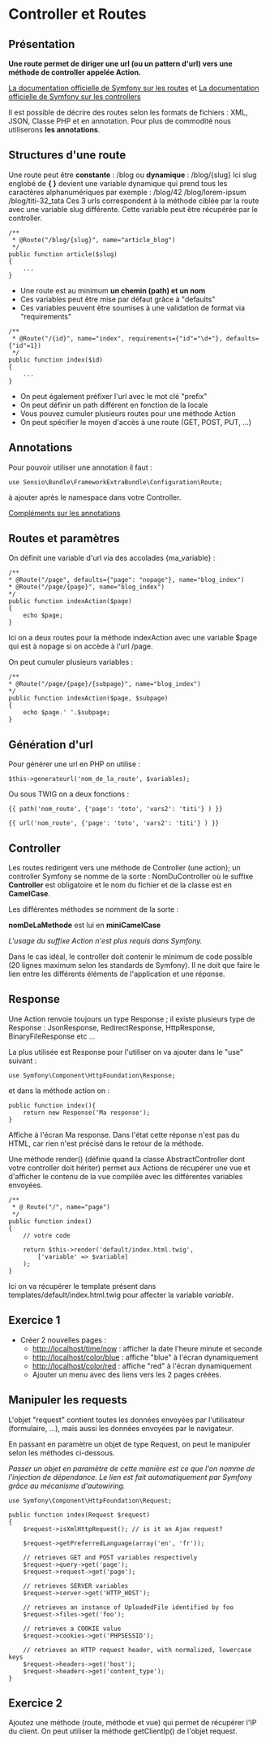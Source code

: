 # Controller et Routes

## Présentation

**Une route permet de diriger une url \(ou un pattern d'url\) vers une méthode de controller appelée Action.**

[La documentation officielle de Symfony sur les routes](https://symfony.com/doc/current/routing.html) et [La documentation officielle de Symfony sur les controllers](https://symfony.com/doc/current/controller.html)

Il est possible de décrire des routes selon les formats de fichiers : XML, JSON, Classe PHP et en annotation. Pour plus de commodité nous utiliserons **les annotations**.

## Structures d'une route

Une route peut être **constante** : /blog ou **dynamique** : /blog/{slug} Ici slug englobé de **{ }** devient une variable dynamique qui prend tous les caractères alphanumériques par exemple : /blog/42 /blog/lorem-ipsum /blog/titi-32\_tata Ces 3 urls correspondent à la méthode ciblée par la route avec une variable slug différente. Cette variable peut être récupérée par le controller.

```text
/**
 * @Route("/blog/{slug}", name="article_blog")
 */
public function article($slug)
{
    ...
}
```

* Une route est au minimum **un chemin \(path\) et un nom** 
* Ces variables peut être mise par défaut grâce à "defaults"
* Ces variables peuvent être soumises à une validation de format via "requirements"

```text
/**
 * @Route("/{id}", name="index", requirements={"id"="\d+"}, defaults={"id"=1})
 */
public function index($id)
{
    ...
}
```

* On peut également préfixer l'url avec le mot clé "prefix"
* On peut définir un path différent en fonction de la locale
* Vous pouvez cumuler plusieurs routes pour une méthode Action
* On peut spécifier le moyen d'accès à une route \(GET, POST, PUT, ...\)

## Annotations

Pour pouvoir utiliser une annotation il faut :

```text
use Sensio\Bundle\FrameworkExtraBundle\Configuration\Route;
```

à ajouter après le namespace dans votre Controller.

[Compléments sur les annotations](http://symfony.com/doc/current/bundles/SensioFrameworkExtraBundle/annotations/routing.html)

## Routes et paramètres

On définit une variable d'url via des accolades {ma\_variable} :

```text
/**
* @Route("/page", defaults={"page": "nopage"}, name="blog_index")
* @Route("/page/{page}", name="blog_index")
*/
public function indexAction($page)
{
    echo $page;
}
```

Ici on a deux routes pour la méthode indexAction avec une variable $page qui est à nopage si on accède à l'url /page.

On peut cumuler plusieurs variables :

```text
/**
* @Route("/page/{page}/{subpage}", name="blog_index")
*/
public function indexAction($page, $subpage)
{
    echo $page.' '.$subpage;
}
```

## Génération d'url

Pour générer une url en PHP on utilise :

```text
$this->generateurl('nom_de_la_route', $variables);
```

Ou sous TWIG on a deux fonctions :

```text
{{ path('nom_route', {'page': 'toto', 'vars2': 'titi'} ) }}

{{ url('nom_route', {'page': 'toto', 'vars2': 'titi'} ) }}
```

## Controller

Les routes redirigent vers une méthode de Controller \(une action\); un controller Symfony se nomme de la sorte : NomDuController où le suffixe **Controller** est obligatoire et le nom du fichier et de la classe est en **CamelCase**.

Les différentes méthodes se nomment de la sorte :

**nomDeLaMethode** est lui en **miniCamelCase**

_L'usage du suffixe Action n'est plus requis dans Symfony._

Dans le cas idéal, le controller doit contenir le minimum de code possible \(20 lignes maximum selon les standards de Symfony\). Il ne doit que faire le lien entre les différents éléments de l'application et une réponse.

## Response

Une Action renvoie toujours un type Response ; il existe plusieurs type de Response : JsonResponse, RedirectResponse, HttpResponse, BinaryFileResponse etc ...

La plus utilisée est Response pour l'utiliser on va ajouter dans le "use" suivant :

```text
use Symfony\Component\HttpFoundation\Response;
```

et dans la méthode action on :

```text
public function index(){
    return new Response('Ma response');
}
```

Affiche à l'écran Ma response. Dans l'état cette réponse n'est pas du HTML, car rien n'est précisé dans le retour de la méthode.

Une méthode render\(\) \(définie quand la classe AbstractController dont votre controller doit hériter\) permet aux Actions de récupérer une vue et d'afficher le contenu de la vue compilée avec les différentes variables envoyées.

```text
/**
 * @ Route("/", name="page")
 */
public function index() 
{
    // votre code

    return $this->render('default/index.html.twig', 
        ['variable' => $variable]
    );
}
```

Ici on va récupérer le template présent dans templates/default/index.html.twig pour affecter la variable _variable_.

## Exercice 1

* Créer 2 nouvelles pages :
  * [http://localhost/time/now](http://localhost/time/now) : afficher la date l'heure  minute et seconde
  * [http://localhost/color/blue](http://localhost/color/blue) : affiche "blue" à l'écran dynamiquement
  * [http://localhost/color/red](http://localhost/color/red) : affiche "red" à l'écran dynamiquement
  * Ajouter un menu avec des liens vers les 2 pages créées.

## Manipuler les requests

L'objet "request" contient toutes les données envoyées par l'utilisateur \(formulaire, ...\), mais aussi les données envoyées par le navigateur.

En passant en paramètre un objet de type Request, on peut le manipuler selon les méthodes ci-dessous.

_Passer un objet en paramètre de cette manière est ce que l'on nomme de l'injection de dépendance. Le lien est fait automatiquement par Symfony grâce au mécanisme d'autowiring._

```text
use Symfony\Component\HttpFoundation\Request;

public function index(Request $request)
{
    $request->isXmlHttpRequest(); // is it an Ajax request?

    $request->getPreferredLanguage(array('en', 'fr'));

    // retrieves GET and POST variables respectively
    $request->query->get('page');
    $request->request->get('page');

    // retrieves SERVER variables
    $request->server->get('HTTP_HOST');

    // retrieves an instance of UploadedFile identified by foo
    $request->files->get('foo');

    // retrieves a COOKIE value
    $request->cookies->get('PHPSESSID');

    // retrieves an HTTP request header, with normalized, lowercase keys
    $request->headers->get('host');
    $request->headers->get('content_type');
}
```

## Exercice 2

Ajoutez une méthode \(route, méthode et vue\) qui permet de récupérer l'IP du client. On peut utiliser la méthode getClientIp\(\) de l'objet request.

